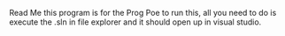 Read Me
this program is for the Prog Poe
to run this, all you need to do is execute the .sln in file explorer and it should open up in visual studio. 
